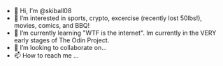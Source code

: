 - 👋 Hi, I’m @skiball08
- 👀 I’m interested in sports, crypto, excercise (recently lost 50lbs!), movies, comics, and BBQ!
- 🌱 I’m currently learning "WTF is the internet".  Im currently in the VERY early stages of The Odin Project.
- 💞️ I’m looking to collaborate on...
- 📫 How to reach me ...

<!---
skiball08/skiball08 is a ✨ special ✨ repository because its `README.md` (this file) appears on your GitHub profile.
You can click the Preview link to take a look at your changes.
--->
